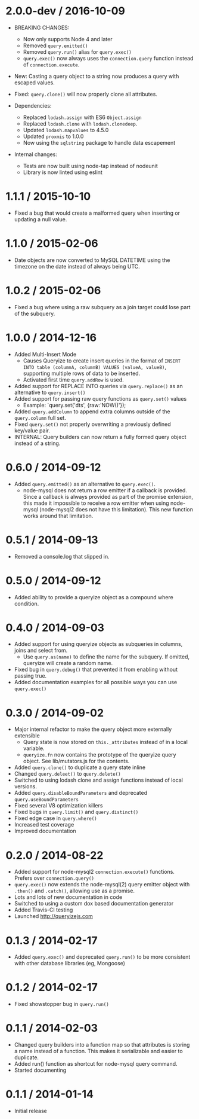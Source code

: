 2.0.0-dev / 2016-10-09
==================
  * BREAKING CHANGES:
    * Now only supports Node 4 and later
    * Removed `query.emitted()`
    * Removed `query.run()` alias for `query.exec()`
    * `query.exec()` now always uses the `connection.query` function instead of `connection.execute`.

  * New: Casting a query object to a string now produces a query with escaped values.
  
  * Fixed: `query.clone()` will now properly clone all attributes.
  
  * Dependencies:
    * Replaced `lodash.assign` with ES6 `Object.assign`
    * Replaced `lodash.clone` with `lodash.clonedeep`.
    * Updated `lodash.mapvalues` to 4.5.0
    * Updated `proxmis` to 1.0.0
    * Now using the `sqlstring` package to handle data escapement

  * Internal changes:
    * Tests are now built using node-tap instead of nodeunit
    * Library is now linted using eslint

1.1.1 / 2015-10-10
==================

  * Fixed a bug that would create a malformed query when inserting or updating a null value.

1.1.0 / 2015-02-06
==================

  * Date objects are now converted to MySQL DATETIME using the timezone on the date instead of always being UTC.

1.0.2 / 2015-02-06
==================

  * Fixed a bug where using a raw subquery as a join target could lose part of the subquery.

1.0.0 / 2014-12-16
==================

  * Added Multi-Insert Mode
    - Causes Queryize to create insert queries in the format of `INSERT INTO table (columnA, columnB) VALUES (valueA, valueB)`, supporting multiple rows of data to be inserted.
    - Activated first time `query.addRow` is used.
  * Added support for REPLACE INTO queries via `query.replace()` as an alternative to `query.insert()`
  * Added support for passing raw query functions as `query.set()` values
    - Example: `query.set('dts', {raw:'NOW()'});
  * Added `query.addColumn` to append extra columns outside of the `query.column` full set.
  * Fixed `query.set()` not properly overwriting a previously defined key/value pair.
  * INTERNAL: Query builders can now return a fully formed query object instead of a string.


0.6.0 / 2014-09-12
==================

  * Added `query.emitted()` as an alternative to `query.exec()`.
    - node-mysql does not return a row emitter if a callback is provided. Since a callback is always provided as
      part of the promise extension, this made it impossible to receive a row emitter when using node-mysql
      (node-mysql2 does not have this limitation). This new function works around that limitation.


0.5.1 / 2014-09-13
==================

  * Removed a console.log that slipped in.


0.5.0 / 2014-09-12
==================

  * Added ability to provide a queryize object as a compound where condition.

0.4.0 / 2014-09-03
==================

  * Added support for using queryize objects as subqueries in columns, joins and select from.
    - Use `query.as(name)` to define the name for the subquery. If omitted, queryize will create a random name.
  * Fixed bug in `query.debug()` that prevented it from enabling without passing true.
  * Added documentation examples for all possible ways you can use `query.exec()`

0.3.0 / 2014-09-02
==================

  * Major internal refactor to make the query object more externally extensible
    - Query state is now stored on `this._attributes` instead of in a local variable.
    - `queryize.fn` now contains the prototype of the queryize query object. See lib/mutators.js for the contents.
  * Added `query.clone()` to duplicate a query state inline
  * Changed `query.deleet()` to `query.delete()`
  * Switched to using lodash clone and assign functions instead of local versions.
  * Added `query.disableBoundParameters` and deprecated `query.useBoundParameters`
  * Fixed several V8 optimization killers
  * Fixed bugs in `query.limit()` and `query.distinct()`
  * Fixed edge case in `query.where()`
  * Increased test coverage
  * Improved documentation


0.2.0 / 2014-08-22
==================

  * Added support for node-mysql2 `connection.execute()` functions. Prefers over `connection.query()`
  * `query.exec()` now extends the node-mysql(2) query emitter object with `.then()` and `.catch()`, allowing use as a promise.
  * Lots and lots of new documentation in code
  * Switched to using a custom dox based documentation generator
  * Added Travis-CI testing
  * Launched http://queryizejs.com


0.1.3 / 2014-02-17
==================

  * Added `query.exec()` and deprecated `query.run()` to be more consistent with other database libraries (eg, Mongoose)

0.1.2 / 2014-02-17
==================

  * Fixed showstopper bug in `query.run()`


0.1.1 / 2014-02-03
==================

  * Changed query builders into a function map so that attributes is storing a name instead of a function. This makes it serializable and easier to duplicate.
  * Added run() function as shortcut for node-mysql query command.
  * Started documenting

0.1.1 / 2014-01-14
==================

  * Initial release